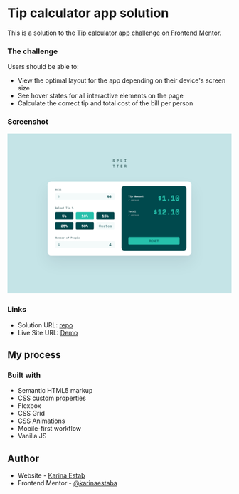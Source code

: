# Tip calculator app solution

This is a solution to the [Tip calculator app challenge on Frontend Mentor](https://www.frontendmentor.io/challenges/tip-calculator-app-ugJNGbJUX).


### The challenge

Users should be able to:

- View the optimal layout for the app depending on their device's screen size
- See hover states for all interactive elements on the page
- Calculate the correct tip and total cost of the bill per person

### Screenshot

![](./screenshot.png)

### Links

- Solution URL: [repo](https://github.com/karinaestaba/tip-calculator)
- Live Site URL: [Demo](https://karinaestaba.io/tip-calculator)

## My process

### Built with

- Semantic HTML5 markup
- CSS custom properties
- Flexbox
- CSS Grid
- CSS Animations
- Mobile-first workflow
- Vanilla JS

## Author

- Website - [Karina Estab]()
- Frontend Mentor - [@karinaestaba](https://www.frontendmentor.io/profile/karinaestaba)
